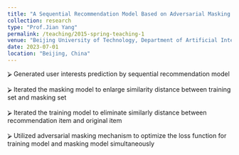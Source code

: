 ```yaml
---
title: "A Sequential Recommendation Model Based on Adversarial Masking and Self-attentive Model"
collection: research
type: "Prof.Jian Yang"
permalink: /teaching/2015-spring-teaching-1
venue: "Beijing University of Technology, Department of Artificial Intelligence and Automation"
date: 2023-07-01
location: "Beijing, China"
---
```


⮚	Generated user interests prediction by sequential recommendation model  <br />                      
⮚	Iterated the masking model to enlarge similarity distance between training set and masking set <br />                                   
⮚	Iterated the training model to eliminate similarly distance between recommendation item and original item <br />                                                                 
⮚	Utilized adversarial masking mechanism to optimize the loss function for training model and masking model simultaneously


